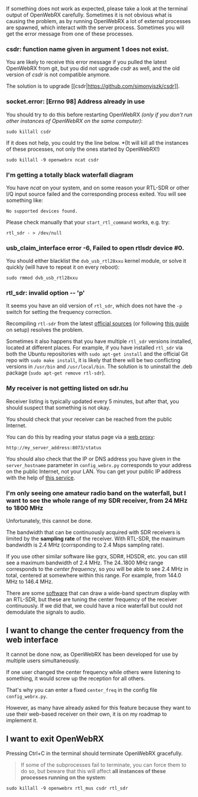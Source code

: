 If something does not work as expected, please take a look at the terminal output of OpenWebRX carefully. Sometimes it is not obvious what is causing the problem, as by running OpenWebRX a lot of external processes are spawned, which interact with the server process. Sometimes you will get the error message from one of these processes.

### csdr: function name given in argument 1 does not exist.

You are likely to receive this error message if you pulled the latest OpenWebRX from git, but you did not upgrade *csdr* as well, and the old version of *csdr* is not compatible anymore.

The solution is to upgrade [[csdr|https://github.com/simonyiszk/csdr]].

### socket.error: [Errno 98] Address already in use

You should try to do this before restarting OpenWebRX *(only if you don't run other instances of OpenWebRX on the same computer)*:

    sudo killall csdr

If it does not help, you could try the line below. *(It will kill all the instances of these processes, not only the ones started by OpenWebRX!)

    sudo killall -9 openwebrx ncat csdr

### I'm getting a totally black waterfall diagram

You have *ncat* on your system, and on some reason your RTL-SDR or other I/Q input source failed and the corresponding process exited. You will see something like:

    No supported devices found.

Please check manually that your `start_rtl_command` works, e.g. try:

    rtl_sdr - > /dev/null

### usb_claim_interface error -6, Failed to open rtlsdr device #0.

You should either blacklist the `dvb_usb_rtl28xxu` kernel module, or solve it quickly (will have to repeat it on every reboot):

    sudo rmmod dvb_usb_rtl28xxu

### rtl_sdr: invalid option -- 'p'

It seems you have an old version of `rtl_sdr`, which does not have the `-p` switch for setting the frequency correction.

Recompiling `rtl-sdr` from the latest <a href="http://sdr.osmocom.org/trac/wiki/rtl-sdr">official sources</a> (or following <a href="http://ha5kfu.sch.bme.hu/openwebrx-quick-setup">this guide</a> on setup) resolves the problem.

Sometimes it also happens that you have multiple `rtl_sdr` versions installed, located at different places. For example, if you have installed `rtl_sdr` via both the Ubuntu repositories with `sudo apt-get install` and the official Git repo with `sudo make install`, it is likely that there will be two conflicting versions in `/usr/bin` and `/usr/local/bin`. The solution is to uninstall the .deb package (`sudo apt-get remove rtl-sdr`).

### My receiver is not getting listed on sdr.hu

Receiver listing is typically updated every 5 minutes, but after that, you should suspect that something is not okay.

You should check that your receiver can be reached from the public Internet.

You can do this by reading your status page via a [web proxy](https://www.google.com/?q=free+web+proxy):

    http://my_server_address:8073/status

You should also check that the IP or DNS address you have given in the `server_hostname` parameter in `config_webrx.py` corresponds to your address on the public Internet, not your LAN. You can get your public IP address with the help of [this service](http://icanhazip.com/).

### I'm only seeing one amateur radio band on the waterfall, but I want to see the whole range of my SDR receiver, from 24 MHz to 1800 MHz

Unfortunately, this cannot be done.

The bandwidth that can be continuously acquired with SDR receivers is limited by the **sampling rate** of the receiver. With RTL-SDR, the maximum bandwidth is 2.4 MHz (corrsponding to 2.4 Msps sampling rate).

If you use other similar software like gqrx, SDR#, HDSDR, etc. you can still see a maximum bandwidth of 2.4 MHz. The 24..1800 MHz range corresponds to the *center frequency*, so you will be able to see 2.4 MHz in total, centered at somewhere within this range. For example, from 144.0 MHz to 146.4 MHz. 

There are some <a href="http://www.rtl-sdr.com/spektrum-new-rtl-sdr-spectrum-analyzer-software/">software</a> that can draw a wide-band spectrum display with an RTL-SDR, but these are tuning the center frequency of the receiver continuously. If we did that, we could have a nice waterfall but could not demodulate the signals to audio.

## I want to change the center frequency from the web interface

It cannot be done now, as OpenWebRX has been developed for use by multiple users simultaneously.

If one user changed the center frequency while others were listening to something, it would screw up the reception for all others.

That's why you can enter a fixed `center_freq` in the config file `config_webrx.py`.

However, as many have already asked for this feature because they want to use their web-based receiver on their own, it is on my roadmap to implement it.

## I want to exit OpenWebRX

Pressing Ctrl+C in the terminal should terminate OpenWebRX gracefully.

> If some of the subprocesses fail to terminate, you can force them to do so, but beware that this will affect **all instances of these processes running on the system**:

    sudo killall -9 openwebrx rtl_mus csdr rtl_sdr

